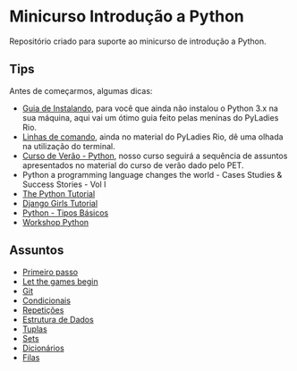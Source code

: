 # Minicurso Introdução a Python

Repositório criado para suporte ao minicurso de introdução a Python.

## Tips

Antes de começarmos, algumas dicas:


* <a href="https://github.com/PyLadiesRio/workshop-python/blob/master/instalacao.md" target="_blank">Guia de Instalando</a>, para você que ainda não instalou o Python 3.x na sua máquina, aqui vai um ótimo guia feito pelas meninas do PyLadies Rio.
* <a href="https://github.com/PyLadiesRio/workshop-python/blob/master/linha_comando.md" target="_blank">Linhas de comando</a>, ainda no material do PyLadies Rio, dê uma olhada na utilização do terminal.
* [Curso de Verão - Python](https://gabrielacavalcante.gitbooks.io/python/content/), nosso curso seguirá a sequência de assuntos apresentados no material do curso de verão dado pelo PET.
* Python a programming language changes the world - Cases Studies & Success Stories - Vol I
* [The Python Tutorial](https://docs.python.org/3/tutorial/)
* [Django Girls Tutorial](http://tutorial.djangogirls.org/)
* [Python - Tipos Básicos](http://www.dcc.ufrj.br/~fabiom/mab225/02tipos.pdf)
* [Workshop Python](https://github.com/PyLadiesRio/workshop-python)


## Assuntos

* [Primeiro passo](primeiro-passo.md)
* [Let the games begin](let-the-games-begin.md)
* [Git](git.md)
* [Condicionais](condicionais.md)
* [Repetições](repeticoes.md)
* [Estrutura de Dados](estrutura.md)
* [Tuplas](tuplas.md) 
* [Sets](sets.md) 
* [Dicionários](dicionarios.md) 
* [Filas](fila.md) 